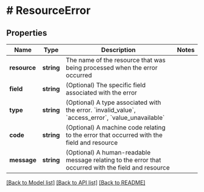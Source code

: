 # # ResourceError

## Properties

Name | Type | Description | Notes
------------ | ------------- | ------------- | -------------
**resource** | **string** | The name of the resource that was being processed when the error occurred |
**field** | **string** | (Optional) The specific field associated with the error |
**type** | **string** | (Optional) A type associated with the error. &#x60;invalid_value&#x60;, &#x60;access_error&#x60;, &#x60;value_unavailable&#x60; |
**code** | **string** | (Optional) A machine code relating to the error that occurred with the field and resource |
**message** | **string** | (Optional) A human-readable message relating to the error that occurred with the field and resource |

[[Back to Model list]](../../README.md#models) [[Back to API list]](../../README.md#endpoints) [[Back to README]](../../README.md)
